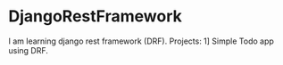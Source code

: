 # DjangoRestFramework
 I am learning django rest framework (DRF). 
 Projects:
      1] Simple Todo app using DRF. 
